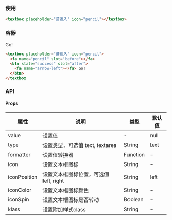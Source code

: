 <row>
<column :md=12>

###  使用

<p>
  <textbox placeholder="请输入" icon="pencil"></textbox>
</p>

```html
<textbox placeholder="请输入" icon="pencil"></textbox>
```

### 容器

<p>
  <textbox placeholder="请输入" icon="pencil">
    <fa name="pencil" slot="before"></fa>
    <btn state="success" slot="after">
      <fa name="arrow-left"></fa> Go!
    </btn>
  </textbox>
</p>

```html
<textbox placeholder="请输入" icon="pencil">
  <fa name="pencil" slot="before"></fa>
  <btn state="success" slot="after">
    <fa name="arrow-left"></fa> Go!
  </btn>
</textbox
```

### API

<portlet title="Textbox" icon="map-signs" theme="light" bordered>    
 
 #### Props
 
  <div class="table-scrollable table-scrollable-borderless">
      <table class="table table-hover table-bordered">
          <thead>
              <tr class="uppercase">
                  <th> 属性 </th>
                  <th> 说明 </th>
                  <th> 类型 </th>
                  <th> 默认值 </th>
              </tr>
          </thead>
          <tbody>
              <tr>
                  <td> value </td>
                  <td> 设置值 </td>
                  <td> - </td>
                  <td> null </td>
              </tr>
              <tr>
                  <td> type </td>
                  <td> 设置类型，可选值 text, textarea</td>
                  <td> String </td>
                  <td> text </td>
              </tr>
              <tr>
                  <td> formatter </td>
                  <td> 设置值转换器 </td>
                  <td> Function </td>
                  <td> - </td>
              </tr>
              <tr>
                  <td> icon </td>
                  <td> 设置文本框图标 </td>
                  <td> String </td>
                  <td> - </td>
              </tr>
              <tr>
                  <td> iconPosition </td>
                  <td> 设置文本框图标位置，可选值 left, right </td>
                  <td> String </td>
                  <td> left </td>
              </tr>
              <tr>
                  <td> iconColor </td>
                  <td> 设置文本框图标颜色 </td>
                  <td> String </td>
                  <td> - </td>
              </tr>
              <tr>
                  <td> iconSpin </td>
                  <td> 设置文本框图标是否转动 </td>
                  <td> Boolean </td>
                  <td> - </td>
              </tr>
              <tr>
                  <td> klass </td>
                  <td> 设置附加样式class </td>
                  <td> String </td>
                  <td> - </td>
              </tr>
          </tbody>
      </table>
  </div>
  
</portlet>

</column>
</row>
